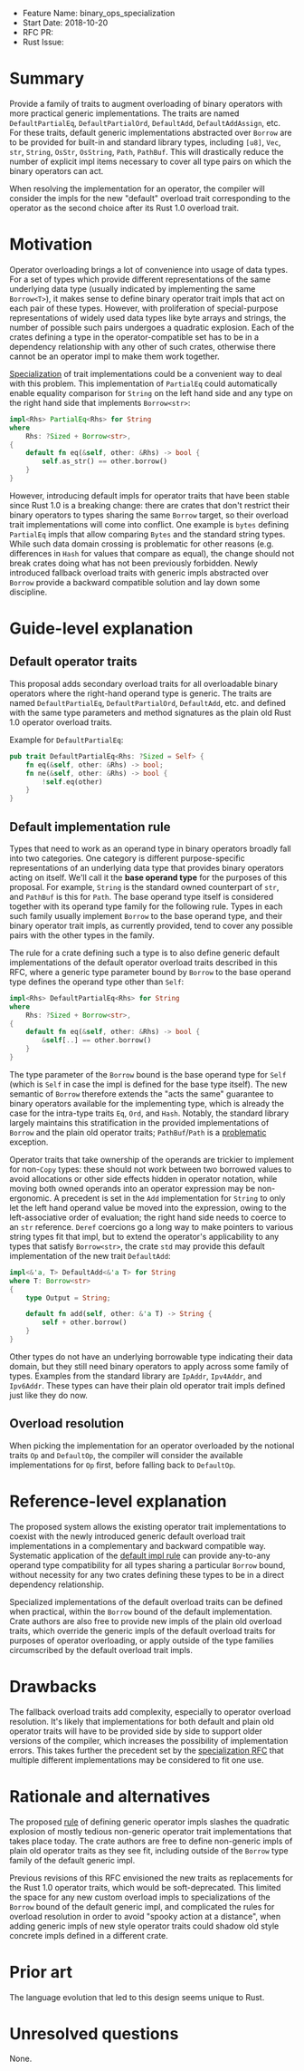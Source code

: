 - Feature Name: binary_ops_specialization
- Start Date: 2018-10-20
- RFC PR:
- Rust Issue:

# Summary
[summary]: #summary

Provide a family of traits to augment overloading of binary operators
with more practical generic implementations. The traits are named
`DefaultPartialEq`, `DefaultPartialOrd`, `DefaultAdd`, `DefaultAddAssign`, etc.
For these traits, default generic implementations abstracted over `Borrow`
are to be provided for built-in and standard library types, including
`[u8]`, `Vec`, `str`, `String`, `OsStr`, `OsString`, `Path`, `PathBuf`.
This will drastically reduce the number of explicit impl items necessary to
cover all type pairs on which the binary operators can act.

When resolving the implementation for an operator, the compiler will
consider the impls for the new "default" overload trait corresponding to the
operator as the second choice after its Rust 1.0 overload trait.

# Motivation
[motivation]: #motivation

Operator overloading brings a lot of convenience into usage of data types.
For a set of types which provide different representations of the same
underlying data type (usually indicated by implementing the same `Borrow<T>`),
it makes sense to define binary operator trait impls that act on each pair of
these types. However, with proliferation of special-purpose representations
of widely used data types like byte arrays and strings, the number of
possible such pairs undergoes a quadratic explosion. Each of the crates
defining a type in the operator-compatible set has to be in a dependency
relationship with any other of such crates, otherwise there cannot be
an operator impl to make them work together.

[Specialization][rfc1210] of trait implementations could be a convenient way to
deal with this problem. This implementation of `PartialEq` could automatically
enable equality comparison for `String` on the left hand side and any type
on the right hand side that implements `Borrow<str>`:

```rust
impl<Rhs> PartialEq<Rhs> for String
where
    Rhs: ?Sized + Borrow<str>,
{
    default fn eq(&self, other: &Rhs) -> bool {
        self.as_str() == other.borrow()
    }
}
```

However, introducing default impls for operator traits that have been
stable since Rust 1.0 is a breaking change: there are crates that don't
restrict their binary operators to types sharing the same `Borrow` target,
so their overload trait implementations will come into conflict.
One example is `bytes` defining `PartialEq` impls that allow comparing
`Bytes` and the standard string types. While such data domain crossing is
problematic for other reasons (e.g. differences in `Hash` for values that
compare as equal), the change should not break crates doing what has not been
previously forbidden. Newly introduced fallback overload traits with generic
impls abstracted over `Borrow` provide a backward compatible solution
and lay down some discipline.

# Guide-level explanation
[guide-level-explanation]: #guide-level-explanation

## Default operator traits
[default-operator-traits]: #default-operator-traits

This proposal adds secondary overload traits for all overloadable binary
operators where the right-hand operand type is generic.
The traits are named `DefaultPartialEq`, `DefaultPartialOrd`, `DefaultAdd`, etc.
and defined with the same type parameters and method signatures as the plain
old Rust 1.0 operator overload traits.

Example for `DefaultPartialEq`:

```rust
pub trait DefaultPartialEq<Rhs: ?Sized = Self> {
    fn eq(&self, other: &Rhs) -> bool;
    fn ne(&self, other: &Rhs) -> bool {
        !self.eq(other)
    }
}
```

## Default implementation rule
[default-implementation-rule]: #default-implementation-rule

Types that need to work as an operand type in binary operators broadly
fall into two categories. One category is different purpose-specific
representations of an underlying data type that provides binary
operators acting on itself. We'll call it the **base operand type** for the
purposes of this proposal.
For example, `String` is the standard owned counterpart of `str`,
and `PathBuf` is this for `Path`. The base operand type itself is
considered together with its operand type family for the following rule.
Types in each such family usually implement `Borrow` to the base operand type,
and their binary operator trait impls, as currently provided, tend to cover
any possible pairs with the other types in the family.

The rule for a crate defining such a type is to also define generic default
implementations of the default operator overload traits described in
this RFC, where a generic type parameter bound by `Borrow` to the base
operand type defines the operand type other than `Self`:

```rust
impl<Rhs> DefaultPartialEq<Rhs> for String
where
    Rhs: ?Sized + Borrow<str>,
{
    default fn eq(&self, other: &Rhs) -> bool {
        &self[..] == other.borrow()
    }
}
```

The type parameter of the `Borrow` bound is the base operand type for `Self`
(which is `Self` in case the impl is defined for the base type itself).
The new semantic of `Borrow` therefore extends the "acts the same"
guarantee to binary operators available for the implementing type, which
is already the case for the intra-type traits `Eq`, `Ord`, and `Hash`.
Notably, the standard library largely maintains this stratification in the
provided implementations of `Borrow` and the plain old operator traits;
`PathBuf`/`Path` is a [problematic][issue55319] exception.

Operator traits that take ownership of the operands are trickier to implement
for non-`Copy` types: these should not work between two borrowed
values to avoid allocations or other side effects hidden in operator notation,
while moving both owned operands into an operator expression
may be non-ergonomic.
A precedent is set in the `Add` implementation for `String` to only let
the left hand operand value be moved into the expression, owing to the
left-associative order of evaluation; the right hand side needs to coerce
to an `str` reference.
`Deref` coercions go a long way to make pointers to various string types
fit that impl, but to extend the operator's applicability to any types
that satisfy `Borrow<str>`, the crate `std` may provide this
default implementation of the new trait `DefaultAdd`:

```rust
impl<&'a, T> DefaultAdd<&'a T> for String
where T: Borrow<str>
{
    type Output = String;

    default fn add(self, other: &'a T) -> String {
        self + other.borrow()
    }
}
```

Other types do not have an underlying borrowable type indicating their data
domain, but they still need binary operators to apply across some
family of types. Examples from the standard library are `IpAddr`, `Ipv4Addr`,
and `Ipv6Addr`. These types can have their plain old operator trait impls
defined just like they do now.

## Overload resolution
[overload-resolution]: #overload-resolution

When picking the implementation for an operator overloaded by the notional
traits `Op` and `DefaultOp`, the compiler will consider the available
implementations for `Op` first, before falling back to `DefaultOp`.

# Reference-level explanation
[reference-level-explanation]: #reference-level-explanation

The proposed system allows the existing operator trait implementations
to coexist with the newly introduced generic default overload trait
implementations in a complementary and backward compatible way.
Systematic application of the [default impl rule][default-implementation-rule]
can provide any-to-any operand type compatibility for all types sharing a
particular `Borrow` bound, without necessity for any two crates defining
these types to be in a direct dependency relationship.

Specialized implementations of the default overload traits can be defined
when practical, within the `Borrow` bound of the default implementation.
Crate authors are also free to provide new impls of the plain old overload
traits, which override the generic impls of the default overload traits
for purposes of operator overloading, or apply outside of the type families
circumscribed by the default overload trait impls.

# Drawbacks
[drawbacks]: #drawbacks

The fallback overload traits add complexity, especially to operator
overload resolution. It's likely that implementations for both default and
plain old operator traits will have to be provided side by side to support
older versions of the compiler, which increases the possibility of
implementation errors. This takes further the precedent set by the
[specialization RFC][rfc1210] that multiple different implementations may be
considered to fit one use.

# Rationale and alternatives
[rationale-and-alternatives]: #rationale-and-alternatives

The proposed [rule][default-implementation-rule] of defining generic
operator impls slashes the quadratic explosion of mostly tedious
non-generic operator trait implementations that takes place today.
The crate authors are free to define non-generic impls of plain old operator
traits as they see fit, including outside of the `Borrow` type family
of the default generic impl.

Previous revisions of this RFC envisioned the new traits as replacements
for the Rust 1.0 operator traits, which would be soft-deprecated. This
limited the space for any new custom overload impls to specializations of the
`Borrow` bound of the default generic impl, and complicated the rules
for overload resolution in order to avoid "spooky action at a distance",
when adding generic impls of new style operator traits could shadow old style
concrete impls defined in a different crate.

# Prior art
[prior-art]: #prior-art

The language evolution that led to this design seems unique to Rust.

# Unresolved questions
[unresolved-questions]: #unresolved-questions

None.

[rfc1210]: ./1210-impl-specialization.md
[issue55319]: https://github.com/rust-lang/rust/issues/55319

